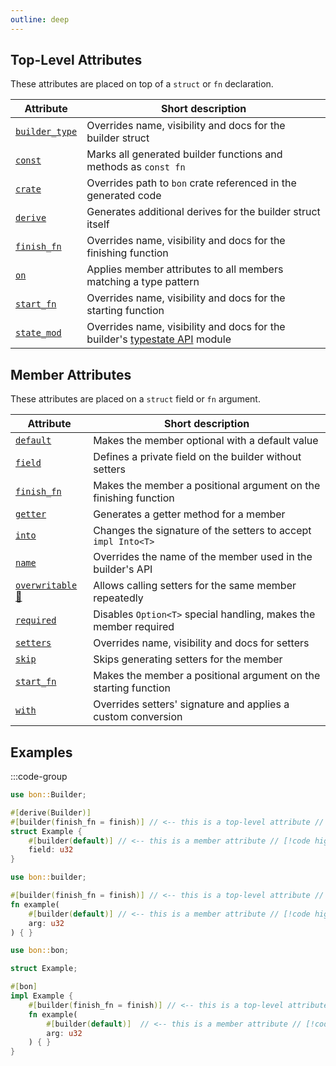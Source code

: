 ```yaml
---
outline: deep
---
```


## Top-Level Attributes

These attributes are placed on top of a `struct` or `fn` declaration.

| Attribute                                          | Short description                                                                                    |
| -------------------------------------------------- | ---------------------------------------------------------------------------------------------------- |
| [`builder_type`](./builder/top-level/builder_type) | Overrides name, visibility and docs for the builder struct                                           |
| [`const`](./builder/top-level/const)               | Marks all generated builder functions and methods as `const fn`                                      |
| [`crate`](./builder/top-level/crate)               | Overrides path to `bon` crate referenced in the generated code                                       |
| [`derive`](./builder/top-level/derive)             | Generates additional derives for the builder struct itself                                           |
| [`finish_fn`](./builder/top-level/finish_fn)       | Overrides name, visibility and docs for the finishing function                                       |
| [`on`](./builder/top-level/on)                     | Applies member attributes to all members matching a type pattern                                     |
| [`start_fn`](./builder/top-level/start_fn)         | Overrides name, visibility and docs for the starting function                                        |
| [`state_mod`](./builder/top-level/state_mod)       | Overrides name, visibility and docs for the builder's [typestate API](../guide/typestate-api) module |

## Member Attributes

These attributes are placed on a `struct` field or `fn` argument.

| Attribute                                          | Short description                                                |
| -------------------------------------------------- | ---------------------------------------------------------------- |
| [`default`](./builder/member/default)              | Makes the member optional with a default value                   |
| [`field`](./builder/member/field)                  | Defines a private field on the builder without setters           |
| [`finish_fn`](./builder/member/finish_fn)          | Makes the member a positional argument on the finishing function |
| [`getter`](./builder/member/getter)                | Generates a getter method for a member                           |
| [`into`](./builder/member/into)                    | Changes the signature of the setters to accept `impl Into<T>`    |
| [`name`](./builder/member/name)                    | Overrides the name of the member used in the builder's API       |
| [`overwritable` 🔬](./builder/member/overwritable) | Allows calling setters for the same member repeatedly            |
| [`required`](./builder/member/required)            | Disables `Option<T>` special handling, makes the member required |
| [`setters`](./builder/member/setters)              | Overrides name, visibility and docs for setters                  |
| [`skip`](./builder/member/skip)                    | Skips generating setters for the member                          |
| [`start_fn`](./builder/member/start_fn)            | Makes the member a positional argument on the starting function  |
| [`with`](./builder/member/with)                    | Overrides setters' signature and applies a custom conversion     |

## Examples

:::code-group

```rust [Struct]
use bon::Builder;

#[derive(Builder)]
#[builder(finish_fn = finish)] // <-- this is a top-level attribute // [!code highlight]
struct Example {
    #[builder(default)] // <-- this is a member attribute // [!code highlight]
    field: u32
}
```

```rust [Function]
use bon::builder;

#[builder(finish_fn = finish)] // <-- this is a top-level attribute // [!code highlight]
fn example(
    #[builder(default)] // <-- this is a member attribute // [!code highlight]
    arg: u32
) { }
```

```rust [Method]
use bon::bon;

struct Example;

#[bon]
impl Example {
    #[builder(finish_fn = finish)] // <-- this is a top-level attribute // [!code highlight]
    fn example(
        #[builder(default)]  // <-- this is a member attribute // [!code highlight]
        arg: u32
    ) { }
}
```
